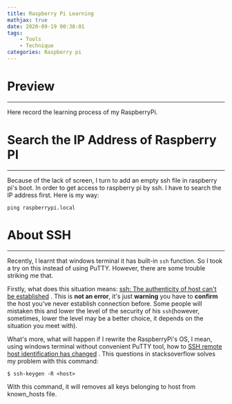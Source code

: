 ```yaml
---
title: Raspberry Pi Learning
mathjax: true
date: 2020-09-19 00:38:01
tags:	
	- Tools
	- Technique
categories: Raspberry pi
---
```


# Preview

***



Here record the learning process of my RaspberryPi.



# Search the IP Address of Raspberry PI

***

Because of the lack of screen, I turn to add an empty ssh file in raspberry pi's boot. In order to get access to raspberry pi by ssh. I have to search the IP address first. Here is my way:

```shell
ping raspberrypi.local
```





# About SSH

***

Recently, I learnt that windows terminal it has built-in `ssh` function.  So I took a try on this instead of using PuTTY. However, there are some trouble striking me that.

Firstly, what does this situation means: [ssh: The authenticity of host can't be established](https://superuser.com/questions/421074/ssh-the-authenticity-of-host-host-cant-be-established/421084#421084) . This is **not an error**, it's just **warning** you have to **confirm** the host you've never establish connection before. Some people will mistaken this and lower the level of the security of his `ssh`(however,  sometimes, lower the level may be a better choice, it depends on the situation you meet with).

What's more, what will happen if I rewrite the RaspberryPi's OS, I mean, using windows terminal without convenient PuTTY tool, how to   [SSH remote host identification has changed](https://stackoverflow.com/questions/20840012/ssh-remote-host-identification-has-changed) . This questions in stacksoverflow solves my problem with this command:

```shell
$ ssh-keygen -R <host>
```

With this command, it will removes all keys belonging to host from known_hosts file.